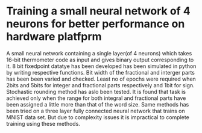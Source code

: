 # Training a small neural network of 4 neurons for better performance on hardware platfprm
A small neural network containing a single layer(of 4 neurons) which takes 16-bit thermometer code as input and gives binary output corresponding to it.
8 bit fixedpoint datatye has been developed has been simulated in python by writing respective functions. Bit width of the fractional and interger parts has been been varied and checked. Least no of epochs were required when 2bits and 5bits for integer and fractional parts respectively and 1bit for sign. Stochastic rounding method has aslo been tested. It is found that task is achieved only when the range for both integral and fractional parts have been assigned a little more than that of the word size. Same methods has been tried on a three layer fully connected neural network that trains on MNIST data set. But due to complexity issues it is impractical to complete training using these methods.   
